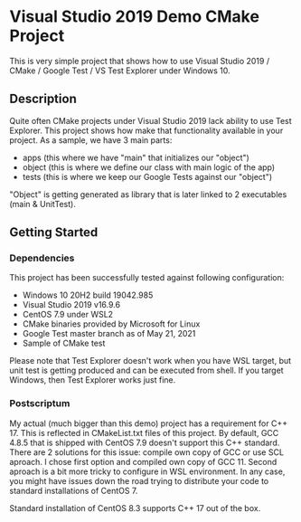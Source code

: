 # Visual Studio 2019 Demo CMake Project

This is very simple project that shows how to use Visual Studio 2019 / CMake / Google Test / VS Test Explorer under Windows 10.

## Description

Quite often CMake projects under Visual Studio 2019 lack ability to use Test Explorer. This project shows how make that functionality available in your project.
As a sample, we have 3 main parts:
* apps (this where we have "main" that initializes our "object")
* object (this is where we define our class with main logic of the app)
* tests (this is where we keep our Google Tests against our "object")

"Object" is getting generated as library that is later linked to 2 executables (main & UnitTest).

## Getting Started

### Dependencies

This project has been successfully tested against following configuration: 
* Windows 10 20H2 build 19042.985
* Visual Studio 2019 v16.9.6
* CentOS 7.9 under WSL2
* CMake binaries provided by Microsoft for Linux
* Google Test master branch as of May 21, 2021
* Sample of CMake test

Please note that Test Explorer doesn't work when you have WSL target, but unit test is getting produced and can be executed from shell. If you target Windows, then
Test Explorer works just fine.

### Postscriptum

My actual (much bigger than this demo) project has a requirement for C++ 17. This is reflected in CMakeList.txt files of this project.
By default, GCC 4.8.5 that is shipped with CentOS 7.9 doesn't support this C++ standard. There are 2 solutions for this issue: compile own
copy of GCC or use SCL aproach. I chose first option and compiled own copy of GCC 11. Second aproach is a bit more tricky to configure
in WSL environment. In any case, you might have issues down the road trying to distribute your code to standard installations of CentOS 7.

Standard installation of CentOS 8.3 supports C++ 17 out of the box.
